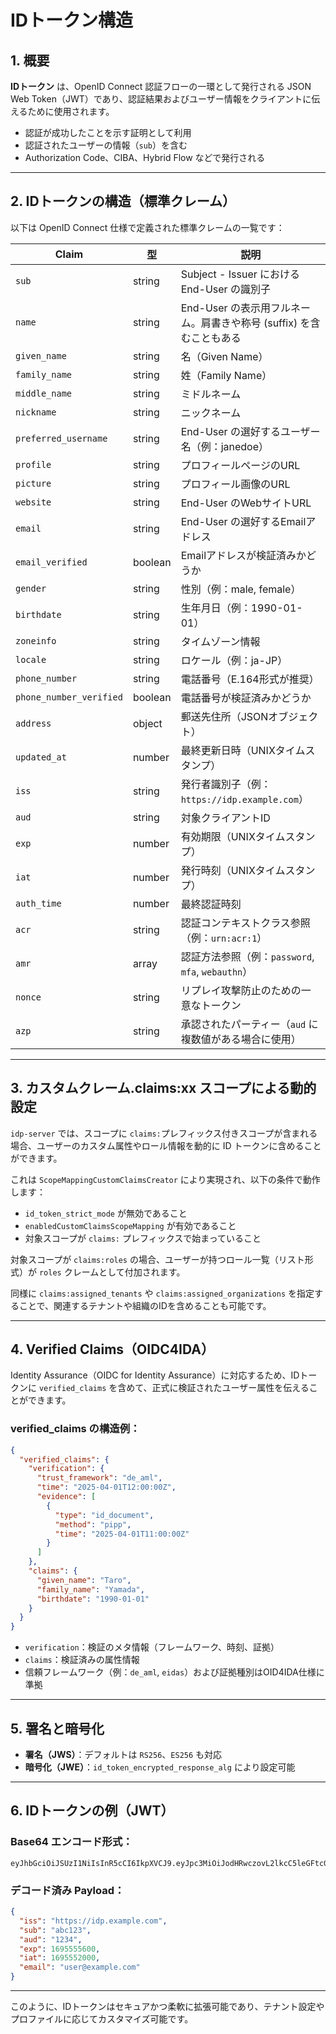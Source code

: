 # IDトークン構造

## 1. 概要

**IDトークン** は、OpenID Connect 認証フローの一環として発行される JSON Web
Token（JWT）であり、認証結果およびユーザー情報をクライアントに伝えるために使用されます。

* 認証が成功したことを示す証明として利用
* 認証されたユーザーの情報（`sub`）を含む
* Authorization Code、CIBA、Hybrid Flow などで発行される

---

## 2. IDトークンの構造（標準クレーム）

以下は OpenID Connect 仕様で定義された標準クレームの一覧です：

| Claim                   | 型       | 説明                                          |
|-------------------------|---------|---------------------------------------------|
| `sub`                   | string  | Subject - Issuer における End-User の識別子         |
| `name`                  | string  | End-User の表示用フルネーム。肩書きや称号 (suffix) を含むこともある |
| `given_name`            | string  | 名（Given Name）                               |
| `family_name`           | string  | 姓（Family Name）                              |
| `middle_name`           | string  | ミドルネーム                                      |
| `nickname`              | string  | ニックネーム                                      |
| `preferred_username`    | string  | End-User の選好するユーザー名（例：janedoe）              |
| `profile`               | string  | プロフィールページのURL                               |
| `picture`               | string  | プロフィール画像のURL                                |
| `website`               | string  | End-User のWebサイトURL                         |
| `email`                 | string  | End-User の選好するEmailアドレス                     |
| `email_verified`        | boolean | Emailアドレスが検証済みかどうか                          |
| `gender`                | string  | 性別（例：male, female）                          |
| `birthdate`             | string  | 生年月日（例：1990-01-01）                          |
| `zoneinfo`              | string  | タイムゾーン情報                                    |
| `locale`                | string  | ロケール（例：ja-JP）                               |
| `phone_number`          | string  | 電話番号（E.164形式が推奨）                            |
| `phone_number_verified` | boolean | 電話番号が検証済みかどうか                               |
| `address`               | object  | 郵送先住所（JSONオブジェクト）                           |
| `updated_at`            | number  | 最終更新日時（UNIXタイムスタンプ）                         |
| `iss`                   | string  | 発行者識別子（例：`https://idp.example.com`）         |
| `aud`                   | string  | 対象クライアントID                                  |
| `exp`                   | number  | 有効期限（UNIXタイムスタンプ）                           |
| `iat`                   | number  | 発行時刻（UNIXタイムスタンプ）                           |
| `auth_time`             | number  | 最終認証時刻                                      |
| `acr`                   | string  | 認証コンテキストクラス参照（例：`urn:acr:1`）                |
| `amr`                   | array   | 認証方法参照（例：`password`, `mfa`, `webauthn`）     |
| `nonce`                 | string  | リプレイ攻撃防止のための一意なトークン                         |
| `azp`                   | string  | 承認されたパーティー（`aud` に複数値がある場合に使用）              |

---

## 3. カスタムクレーム.claims:xx スコープによる動的設定

`idp-server` では、スコープに `claims:`プレフィックス付きスコープが含まれる場合、ユーザーのカスタム属性やロール情報を動的に
ID トークンに含めることができます。

これは `ScopeMappingCustomClaimsCreator` により実現され、以下の条件で動作します：

* `id_token_strict_mode` が無効であること
* `enabledCustomClaimsScopeMapping` が有効であること
* 対象スコープが `claims:` プレフィックスで始まっていること

対象スコープが `claims:roles` の場合、ユーザーが持つロール一覧（リスト形式）が `roles` クレームとして付加されます。

同様に `claims:assigned_tenants` や `claims:assigned_organizations` を指定することで、関連するテナントや組織のIDを含めることも可能です。

---

## 4. Verified Claims（OIDC4IDA）

Identity Assurance（OIDC for Identity Assurance）に対応するため、IDトークンに `verified_claims`
を含めて、正式に検証されたユーザー属性を伝えることができます。

### verified_claims の構造例：

```json
{
  "verified_claims": {
    "verification": {
      "trust_framework": "de_aml",
      "time": "2025-04-01T12:00:00Z",
      "evidence": [
        {
          "type": "id_document",
          "method": "pipp",
          "time": "2025-04-01T11:00:00Z"
        }
      ]
    },
    "claims": {
      "given_name": "Taro",
      "family_name": "Yamada",
      "birthdate": "1990-01-01"
    }
  }
}
```

* `verification`：検証のメタ情報（フレームワーク、時刻、証拠）
* `claims`：検証済みの属性情報
* 信頼フレームワーク（例：`de_aml`, `eidas`）および証拠種別はOID4IDA仕様に準拠

---

## 5. 署名と暗号化

* **署名（JWS）**：デフォルトは `RS256`、`ES256` も対応
* **暗号化（JWE）**：`id_token_encrypted_response_alg` により設定可能

---

## 6. IDトークンの例（JWT）

### Base64 エンコード形式：

```
eyJhbGciOiJSUzI1NiIsInR5cCI6IkpXVCJ9.eyJpc3MiOiJodHRwczovL2lkcC5leGFtcGxlLmNvbSIsInN1YiI6ImFiYzEyMyIsImF1ZCI6IjEyMzQiLCJleHAiOjE2OTU1NTU2MDAsImlhdCI6MTY5NTU1MjAwMCwiZW1haWwiOiJ1c2VyQGV4YW1wbGUuY29tIn0.XYZ
```

### デコード済み Payload：

```json
{
  "iss": "https://idp.example.com",
  "sub": "abc123",
  "aud": "1234",
  "exp": 1695555600,
  "iat": 1695552000,
  "email": "user@example.com"
}
```

---

このように、IDトークンはセキュアかつ柔軟に拡張可能であり、テナント設定やプロファイルに応じてカスタマイズ可能です。
